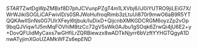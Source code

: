 $START$ZwtDgWpZMBxf8D7phJCVunpPZgT4m1LXVbj6/iJ0iYUTRO9jiLEiG7X/WrWJikiSOGLiCAFwivID/s0SRJWoHufroqRimb3zLtuUi870r9mwO6aB9R5YTQQKAwIlSnNs0G7UIrXFeyl6tjbuk/IuDixD+QijcnbXMKGDCRGM6oyzZp2vOp9bqQJViqw1J5mMqFOVhlM8tzCc72gV5sWk0AJbu1gSOqk6ZrwQi4jU6E2+y+DovQFUidMyCaxs7wGHfiLrZQRBiewzx8wADTkNjyrr6bVzftYYHGTQgyA1DnwATyjimXGoUZAMkWFZs6ep$END$